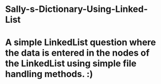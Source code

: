 # Sally-s-Dictionary-Using-Linked-List
# A simple LinkedList question where the data is entered in the nodes of the LinkedList using simple file handling methods. :)
